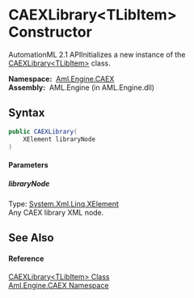 CAEXLibrary&lt;TLibItem> Constructor
====================================
AutomationML 2.1 APIInitializes a new instance of the [CAEXLibrary&lt;TLibItem>][1] class.

  **Namespace:**  [Aml.Engine.CAEX][2]  
  **Assembly:**  AML.Engine (in AML.Engine.dll)

Syntax
------

```csharp
public CAEXLibrary(
	XElement libraryNode
)
```

#### Parameters

##### *libraryNode*
Type: [System.Xml.Linq.XElement][3]  
Any CAEX library XML node.


See Also
--------

#### Reference
[CAEXLibrary&lt;TLibItem> Class][1]  
[Aml.Engine.CAEX Namespace][2]  

[1]: README.md
[2]: ../README.md
[3]: https://docs.microsoft.com/dotnet/api/system.xml.linq.xelement
[4]: https://www.automationml.org
[5]: ../../icons/logoShade.png